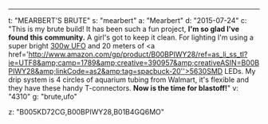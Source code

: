 ---
t: "MEARBERT'S BRUTE"
s: "mearbert"
a: "Mearbert"
d: "2015-07-24"
c: "This is my brute build! It has been such a fun project, <strong>I'm so glad I've found this community.</strong> A girl's got to keep it clean. For lighting I'm using a super bright <a href='http://www.amazon.com/s/?_encoding=UTF8&camp=1789&creative=390957&field-keywords=135w%20ufo&linkCode=ur2&sprefix=135w%20ufo%2Caps&tag=spacbuck-20&url=search-alias%3Daps&linkId=VHCZCKQOE4OXX3C5'>300w UFO</a> and 20 meters of <a href='http://www.amazon.com/gp/product/B00BPIWY28/ref=as_li_ss_tl?ie=UTF8&amp;camp=1789&amp;creative=390957&amp;creativeASIN=B00BPIWY28&amp;linkCode=as2&amp;tag=spacbuck-20''>5630SMD LEDs</a>. My drip system is 4 circles of aquarium tubing from Walmart, it's flexible and they have these handy T-connectors. <strong>Now is the time for blastoff!</strong>"
v: "4310"
g: "brute,ufo"

z: "B005KD72CG,B00BPIWY28,B01B4GQ6MO"
